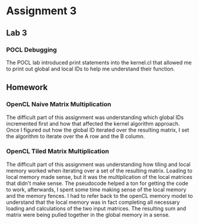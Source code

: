 # Assignment 3

## Lab 3

### POCL Debugging
The POCL lab introduced print statements into the kernel.cl that allowed me to print out global and local IDs to help me understand their function.

## Homework
### OpenCL Naive Matrix Multiplication
The difficult part of this assignment was understanding which global IDs incremented first and how that affected the kernel algorithm approach.
Once I figured out how the global ID iterated over the resulting matrix, I set the algorithm to iterate over the A row and the B column. 

### OpenCL Tiled Matrix Multiplication
The difficult part of this assignment was understanding how tiling and local memory worked when iterating over a set of the resulting matrix. 
Loading to local memory made sense, but it was the multiplication of the local matrices that didn't make sense. 
The pseudocode helped a ton for getting the code to work, afterwards, I spent some time making sense of the local memory and the memory fences.
I had to refer back to the openCL memory model to understand that the local memory was in fact completing all necessary loading and calculations of the two input matrices. 
The resulting sum and matrix were being pulled together in the global memory in a sense.